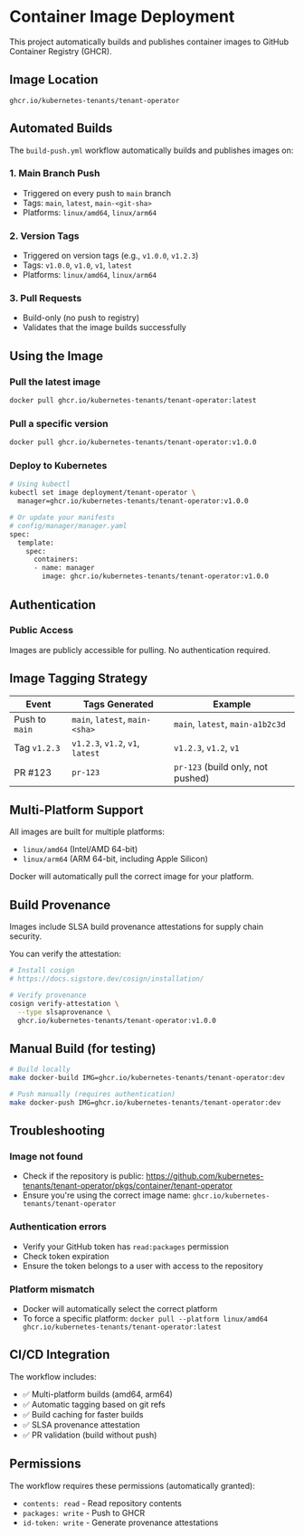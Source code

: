 # Container Image Deployment

This project automatically builds and publishes container images to GitHub Container Registry (GHCR).

## Image Location

```
ghcr.io/kubernetes-tenants/tenant-operator
```

## Automated Builds

The `build-push.yml` workflow automatically builds and publishes images on:

### 1. **Main Branch Push**
- Triggered on every push to `main` branch
- Tags: `main`, `latest`, `main-<git-sha>`
- Platforms: `linux/amd64`, `linux/arm64`

### 2. **Version Tags**
- Triggered on version tags (e.g., `v1.0.0`, `v1.2.3`)
- Tags: `v1.0.0`, `v1.0`, `v1`, `latest`
- Platforms: `linux/amd64`, `linux/arm64`

### 3. **Pull Requests**
- Build-only (no push to registry)
- Validates that the image builds successfully

## Using the Image

### Pull the latest image
```bash
docker pull ghcr.io/kubernetes-tenants/tenant-operator:latest
```

### Pull a specific version
```bash
docker pull ghcr.io/kubernetes-tenants/tenant-operator:v1.0.0
```

### Deploy to Kubernetes
```bash
# Using kubectl
kubectl set image deployment/tenant-operator \
  manager=ghcr.io/kubernetes-tenants/tenant-operator:v1.0.0

# Or update your manifests
# config/manager/manager.yaml
spec:
  template:
    spec:
      containers:
      - name: manager
        image: ghcr.io/kubernetes-tenants/tenant-operator:v1.0.0
```

## Authentication

### Public Access
Images are publicly accessible for pulling. No authentication required.

## Image Tagging Strategy

| Event | Tags Generated | Example |
|-------|---------------|---------|
| Push to `main` | `main`, `latest`, `main-<sha>` | `main`, `latest`, `main-a1b2c3d` |
| Tag `v1.2.3` | `v1.2.3`, `v1.2`, `v1`, `latest` | `v1.2.3`, `v1.2`, `v1` |
| PR #123 | `pr-123` | `pr-123` (build only, not pushed) |

## Multi-Platform Support

All images are built for multiple platforms:
- `linux/amd64` (Intel/AMD 64-bit)
- `linux/arm64` (ARM 64-bit, including Apple Silicon)

Docker will automatically pull the correct image for your platform.

## Build Provenance

Images include SLSA build provenance attestations for supply chain security.

You can verify the attestation:
```bash
# Install cosign
# https://docs.sigstore.dev/cosign/installation/

# Verify provenance
cosign verify-attestation \
  --type slsaprovenance \
  ghcr.io/kubernetes-tenants/tenant-operator:v1.0.0
```

## Manual Build (for testing)

```bash
# Build locally
make docker-build IMG=ghcr.io/kubernetes-tenants/tenant-operator:dev

# Push manually (requires authentication)
make docker-push IMG=ghcr.io/kubernetes-tenants/tenant-operator:dev
```

## Troubleshooting

### Image not found
- Check if the repository is public: https://github.com/kubernetes-tenants/tenant-operator/pkgs/container/tenant-operator
- Ensure you're using the correct image name: `ghcr.io/kubernetes-tenants/tenant-operator`

### Authentication errors
- Verify your GitHub token has `read:packages` permission
- Check token expiration
- Ensure the token belongs to a user with access to the repository

### Platform mismatch
- Docker will automatically select the correct platform
- To force a specific platform: `docker pull --platform linux/amd64 ghcr.io/kubernetes-tenants/tenant-operator:latest`

## CI/CD Integration

The workflow includes:
- ✅ Multi-platform builds (amd64, arm64)
- ✅ Automatic tagging based on git refs
- ✅ Build caching for faster builds
- ✅ SLSA provenance attestation
- ✅ PR validation (build without push)

## Permissions

The workflow requires these permissions (automatically granted):
- `contents: read` - Read repository contents
- `packages: write` - Push to GHCR
- `id-token: write` - Generate provenance attestations
